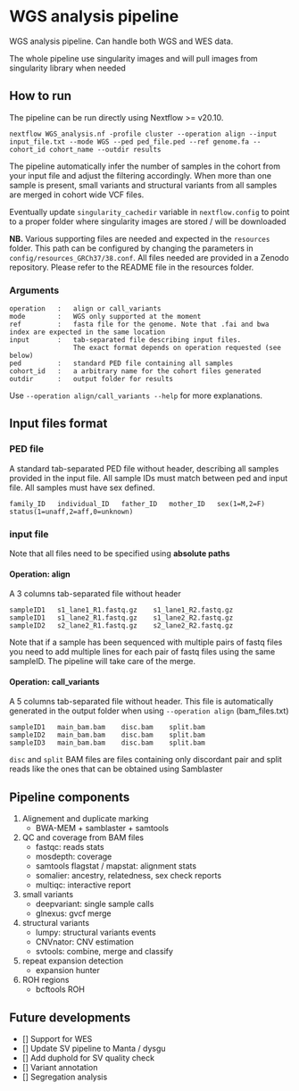 # WGS analysis pipeline
WGS analysis pipeline. Can handle both WGS and WES data.

The whole pipeline use singularity images and will pull images from singularity library when needed

## How to run
The pipeline can be run directly using Nextflow >= v20.10.

```
nextflow WGS_analysis.nf -profile cluster --operation align --input input_file.txt --mode WGS --ped ped_file.ped --ref genome.fa --cohort_id cohort_name --outdir results 
```

The pipeline automatically infer the number of samples in the cohort from your input file and adjust the filtering accordingly. When more than one sample is present, small variants and structural variants from all samples are merged in cohort wide VCF files. 

Eventually update `singularity_cachedir` variable in `nextflow.config` to point to a proper folder where singularity images are stored / will be downloaded

**NB.** Various supporting files are needed and expected in the `resources` folder. This path can be configured by changing the parameters in `config/resources_GRCh37/38.conf`. All files needed are provided in a Zenodo repository. Please refer to the README file in the resources folder. 

### Arguments

```
operation   :   align or call_variants
mode        :   WGS only supported at the moment
ref         :   fasta file for the genome. Note that .fai and bwa index are expected in the same location
input       :   tab-separated file describing input files. 
                The exact format depends on operation requested (see below)
ped         :   standard PED file containing all samples
cohort_id   :   a arbitrary name for the cohort files generated
outdir      :   output folder for results
```

Use `--operation align/call_variants --help` for more explanations. 

## Input files format
### PED file
A standard tab-separated PED file without header, describing all samples provided in the input file. All sample IDs must match between ped and input file. All samples must have sex defined.

```
family_ID   individual_ID   father_ID   mother_ID   sex(1=M,2=F)    status(1=unaff,2=aff,0=unknown)
```

### input file

Note that all files need to be specified using **absolute paths**

#### Operation: align
A 3 columns tab-separated file without header

```
sampleID1   s1_lane1_R1.fastq.gz    s1_lane1_R2.fastq.gz
sampleID1   s1_lane2_R1.fastq.gz    s1_lane2_R2.fastq.gz
sampleID2   s2_lane2_R1.fastq.gz    s2_lane2_R2.fastq.gz
```

Note that if a sample has been sequenced with multiple pairs of fastq files you need to add multiple lines for each pair of fastq files using the same sampleID. The pipeline will take care of the merge.

#### Operation: call_variants
A 5 columns tab-separated file without header.
This file is automatically generated in the output folder when using `--operation align` (bam_files.txt) 

```
sampleID1   main_bam.bam    disc.bam    split.bam
sampleID2   main_bam.bam    disc.bam    split.bam
sampleID3   main_bam.bam    disc.bam    split.bam
```

`disc` and `split` BAM files are files containing only discordant pair and split reads like the ones that can be obtained using Samblaster

## Pipeline components
1. Alignement and duplicate marking
    - BWA-MEM + samblaster + samtools
2. QC and coverage from BAM files
    - fastqc: reads stats
    - mosdepth: coverage
    - samtools flagstat / mapstat: alignment stats
    - somalier: ancestry, relatedness, sex check reports 
    - multiqc: interactive report
3. small variants
    - deepvariant: single sample calls
    - glnexus: gvcf merge 
4. structural variants
    - lumpy: structural variants events
    - CNVnator: CNV estimation
    - svtools: combine, merge and classify
5. repeat expansion detection
    - expansion hunter
6. ROH regions
    - bcftools ROH

## Future developments

- [] Support for WES
- [] Update SV pipeline to Manta / dysgu 
- [] Add duphold for SV quality check
- [] Variant annotation
- [] Segregation analysis